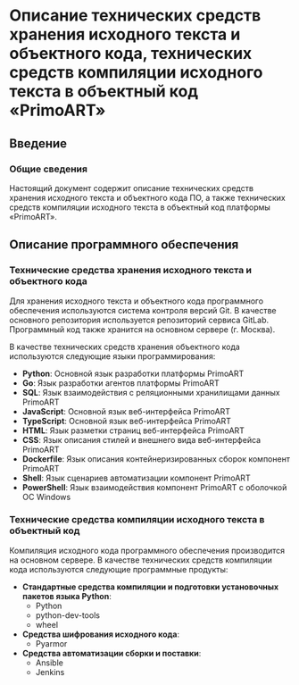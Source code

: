 # Описание технических средств хранения исходного текста и объектного кода, технических средств компиляции исходного текста в объектный код «PrimoART»

## Введение

### Общие сведения

Настоящий документ содержит описание технических средств хранения исходного текста и объектного кода ПО, а также технических средств компиляции исходного текста в объектный код платформы «PrimoART».

## Описание программного обеспечения

### Технические средства хранения исходного текста и объектного кода

Для хранения исходного текста и объектного кода программного обеспечения используются система контроля версий Git. В качестве основного репозитория используется репозиторий сервиса GitLab. Программный код также хранится на основном сервере (г. Москва).

В качестве технических средств хранения объектного кода используются следующие языки программирования:

- **Python**: Основной язык разработки платформы PrimoART
- **Go**: Язык разработки агентов платформы PrimoART
- **SQL**: Язык взаимодействия с реляционными хранилищами данных PrimoART
- **JavaScript**: Основной язык веб-интерфейса PrimoART
- **TypeScript**: Основной язык веб-интерфейса PrimoART
- **HTML**: Язык разметки страниц веб-интерфейса PrimoART
- **CSS**: Язык описания стилей и внешнего вида веб-интерфейса PrimoART
- **Dockerfile**: Язык описания контейнеризированных сборок компонент PrimoART
- **Shell**: Язык сценариев автоматизации компонент PrimoART
- **PowerShell**: Язык взаимодействия компонент PrimoART с оболочкой ОС Windows

### Технические средства компиляции исходного текста в объектный код

Компиляция исходного кода программного обеспечения производится на основном сервере. В качестве технических средств компиляции кода используются следующие программные продукты:

- **Стандартные средства компиляции и подготовки установочных пакетов языка Python**:
  - Python
  - python-dev-tools
  - wheel
- **Средства шифрования исходного кода**:
  - Pyarmor
- **Средства автоматизации сборки и поставки**:
  - Ansible
  - Jenkins
